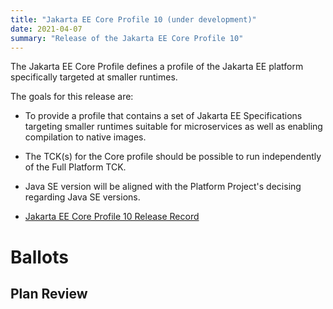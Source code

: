```yaml
---
title: "Jakarta EE Core Profile 10 (under development)"
date: 2021-04-07
summary: "Release of the Jakarta EE Core Profile 10"
---
```

The Jakarta EE Core Profile defines a profile of the Jakarta EE platform specifically targeted at smaller runtimes.

The goals for this release are:
* To provide a profile that contains a set of Jakarta EE Specifications targeting smaller runtimes suitable for microservices as well as enabling compilation to native images.
* The TCK(s) for the Core profile should be possible to run independently of the Full Platform TCK.
* Java SE version will be aligned with the Platform Project's decising regarding Java SE versions.

* [Jakarta EE Core Profile 10 Release Record]()


# Ballots

## Plan Review
<!--
The Specification Committee Ballot concluded successfully on 2021-xx-xx with the following results.
| Representative                                 | Representative for: | Vote |
|------------------------------------------------|---------------------|------|
| Kenji Kazumura                                 | Fujitsu             |      |
| Dan Bandera, Kevin Sutter                      | IBM                 |      |
| Ed Bratt, Dmitry Kornilov                      | Oracle              |      |
| Andrew Pielage, Matt Gill                      | Payara              |      |
| Scott Stark, Mark Little                       | Red Hat             |      |
| David Blevins, Jean-Louis Monteiro             | Tomitribe           |      |
| Ivar Grimstad                                  | EE4J PMC            |      |
| Marcelo Ancelmo, Martijn Verburg               | Participant Members |      |
| Werner Keil                                    | Committer Members   |      |
| Scott (Congquan) Wang                          | Enterprise Members  |      |
|                                                | Total               |      |
The ballot was run in the [jakarta.ee-spec mailing list]()
-->